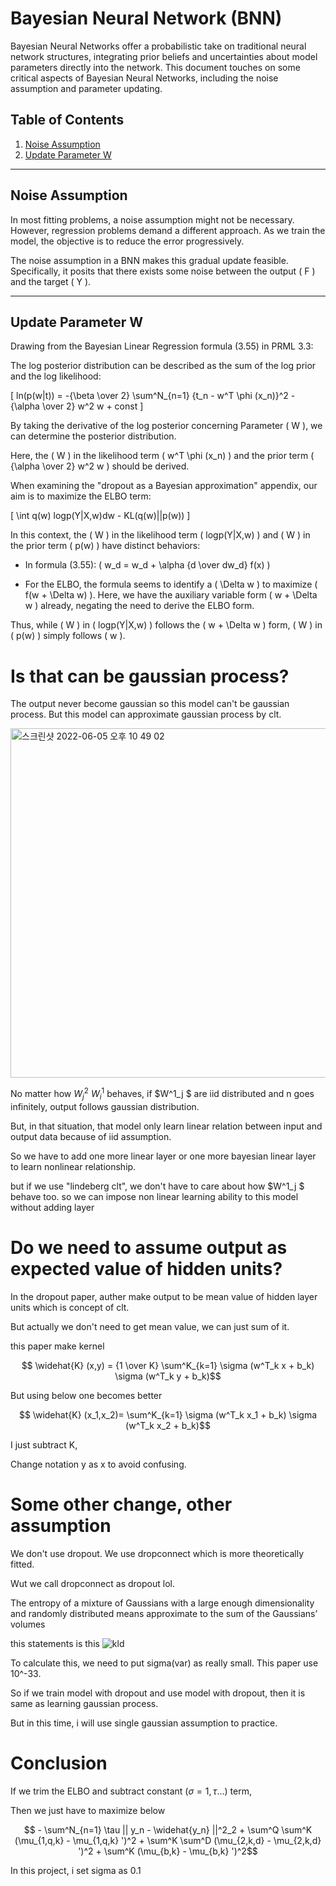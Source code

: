 
# Bayesian Neural Network (BNN)

Bayesian Neural Networks offer a probabilistic take on traditional neural network structures, integrating prior beliefs and uncertainties about model parameters directly into the network. This document touches on some critical aspects of Bayesian Neural Networks, including the noise assumption and parameter updating.

## Table of Contents
1. [Noise Assumption](#noise-assumption)
2. [Update Parameter W](#update-parameter-w)

---

## Noise Assumption

In most fitting problems, a noise assumption might not be necessary. However, regression problems demand a different approach. As we train the model, the objective is to reduce the error progressively.

The noise assumption in a BNN makes this gradual update feasible. Specifically, it posits that there exists some noise between the output \( F \) and the target \( Y \).

---

## Update Parameter W

Drawing from the Bayesian Linear Regression formula (3.55) in PRML 3.3:

The log posterior distribution can be described as the sum of the log prior and the log likelihood:

\[ ln(p(w|t)) = -{\beta \over 2} \sum^N_{n=1} {t_n - w^T \phi (x_n)}^2 - {\alpha \over 2} w^2 w + const \]

By taking the derivative of the log posterior concerning Parameter \( W \), we can determine the posterior distribution.

Here, the \( W \) in the likelihood term \( w^T \phi (x_n) \) and the prior term \( {\alpha \over 2} w^2 w \) should be derived.

When examining the "dropout as a Bayesian approximation" appendix, our aim is to maximize the ELBO term:

\[ \int q(w) logp(Y|X,w)dw - KL(q(w)||p(w)) \]

In this context, the \( W \) in the likelihood term \( logp(Y|X,w) \) and \( W \) in the prior term \( p(w) \) have distinct behaviors:

- In formula (3.55): \( w_d = w_d + \alpha {d \over dw_d} f(x) \)
  
- For the ELBO, the formula seems to identify a \( \Delta w \) to maximize \( f(w + \Delta w) \). Here, we have the auxiliary variable form \( w + \Delta w \) already, negating the need to derive the ELBO form.

Thus, while \( W \) in \( logp(Y|X,w) \) follows the \( w + \Delta w \) form, \( W \) in \( p(w) \) simply follows \( w \).


# Is that can be gaussian process?

The output never become gaussian so this model can't be gaussian process. But this model can approximate gaussian process by clt.

<img width="559" alt="스크린샷 2022-06-05 오후 10 49 02" src="https://user-images.githubusercontent.com/24292848/172053919-81ed5d46-58ac-4c32-bbea-f8f7d90a0384.png">

No matter how $W^2_j$ $W^1_i$ behaves, if $W^1_j $ are iid distributed and n goes infinitely, output follows gaussian distribution.

But, in that situation, that model only learn linear relation between input and output data
because of iid assumption.

So we have to add one more linear layer or one more bayesian linear layer to learn nonlinear relationship.

but if we use "lindeberg clt", we don't have to care about how $W^1_j $ behave too. so we can impose non linear learning ability to this model without adding layer

# Do we need to assume output as expected value of hidden units?

In the dropout paper, auther make output to be mean value of hidden layer units which is concept of clt. 

But actually we don't need to get mean value, we can just sum of it. 

this paper make kernel 

$$ \widehat{K} (x,y) = {1 \over K} \sum^K_{k=1} \sigma (w^T_k x + b_k) \sigma (w^T_k y + b_k)$$

But using below one becomes better

$$ \widehat{K} (x_1,x_2)= \sum^K_{k=1} \sigma (w^T_k x_1 + b_k) \sigma (w^T_k x_2 + b_k)$$

I just subtract K,

Change notation y as x to avoid confusing.

# Some other change, other assumption

We don't use dropout. We use dropconnect which is more theoretically fitted.

Wut we call dropconnect as dropout lol.

The entropy of a mixture of Gaussians with a large enough dimensionality and randomly distributed means approximate to the sum of the Gaussians’ volumes

this statements is this
![kld](https://user-images.githubusercontent.com/24292848/172194266-970c554a-c9fb-49aa-9f40-631a9e7ce684.jpeg)

To calculate this, we need to put sigma(var) as really small. This paper use 10^-33.

So if we train model with dropout and use model with dropout, then it is same as learning gaussian process.

But in this time, i will use single gaussian assumption to practice.

# Conclusion

If we trim the ELBO and subtract constant ($\sigma = 1, \tau$...) term,

Then we just have to maximize below

$$ - \sum^N_{n=1} \tau || y_n - \widehat{y_n} ||^2_2 + \sum^Q \sum^K (\mu_{1,q,k} - \mu_{1,q,k} ')^2 + \sum^K \sum^D (\mu_{2,k,d} - \mu_{2,k,d} ')^2 + \sum^K (\mu_{b,k} - \mu_{b,k} ')^2$$

In this project, i set sigma as 0.1
